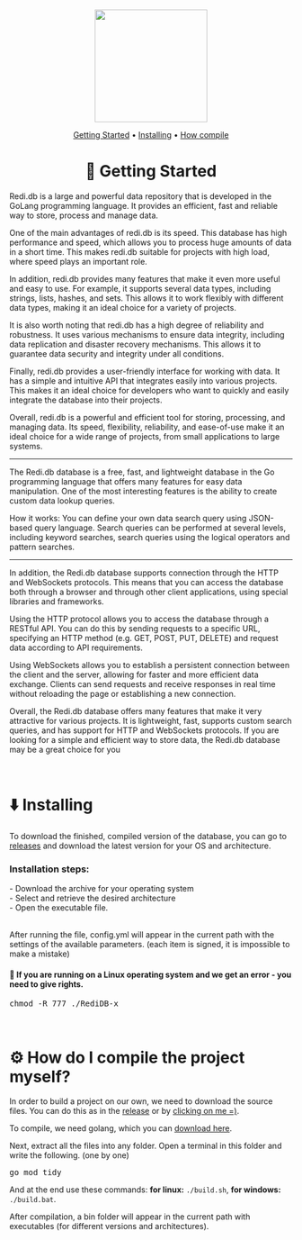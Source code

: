 <br>

<div align="center" markdown=1>
  <p align="center"><img src="https://i.imgur.com/CzXM1jx.png" style="width: 200px"></p>

  <a href='https://github.com/redi-db/redi.db/tree/main#-getting-started'>Getting Started</a> • 
  <a href="https://github.com/redi-db/redi.db/tree/main#%EF%B8%8F-installing">Installing</a> •
  <a href='https://github.com/redi-db/redi.db/tree/main#%EF%B8%8F-how-do-i-compile-the-project-myself'>How compile</a>
</div>

<h1 align="center">🎉 Getting Started</h1>
Redi.db is a large and powerful data repository that is developed in the GoLang programming language. It provides an efficient, fast and reliable way to store, process and manage data.

One of the main advantages of redi.db is its speed. This database has high performance and speed, which allows you to process huge amounts of data in a short time. This makes redi.db suitable for projects with high load, where speed plays an important role.

In addition, redi.db provides many features that make it even more useful and easy to use. For example, it supports several data types, including strings, lists, hashes, and sets. This allows it to work flexibly with different data types, making it an ideal choice for a variety of projects.

It is also worth noting that redi.db has a high degree of reliability and robustness. It uses various mechanisms to ensure data integrity, including data replication and disaster recovery mechanisms. This allows it to guarantee data security and integrity under all conditions.

Finally, redi.db provides a user-friendly interface for working with data. It has a simple and intuitive API that integrates easily into various projects. This makes it an ideal choice for developers who want to quickly and easily integrate the database into their projects.

Overall, redi.db is a powerful and efficient tool for storing, processing, and managing data. Its speed, flexibility, reliability, and ease-of-use make it an ideal choice for a wide range of projects, from small applications to large systems.

<hr>

The Redi.db database is a free, fast, and lightweight database in the Go programming language that offers many features for easy data manipulation. One of the most interesting features is the ability to create custom data lookup queries.

How it works: You can define your own data search query using JSON-based query language. Search queries can be performed at several levels, including keyword searches, search queries using the logical operators and pattern searches.

<hr>

In addition, the Redi.db database supports connection through the HTTP and WebSockets protocols. This means that you can access the database both through a browser and through other client applications, using special libraries and frameworks.

Using the HTTP protocol allows you to access the database through a RESTful API. You can do this by sending requests to a specific URL, specifying an HTTP method (e.g. GET, POST, PUT, DELETE) and request data according to API requirements.

Using WebSockets allows you to establish a persistent connection between the client and the server, allowing for faster and more efficient data exchange. Clients can send requests and receive responses in real time without reloading the page or establishing a new connection.

Overall, the Redi.db database offers many features that make it very attractive for various projects. It is lightweight, fast, supports custom search queries, and has support for HTTP and WebSockets protocols. If you are looking for a simple and efficient way to store data, the Redi.db database may be a great choice for you

<br>

<h1>⬇️ Installing</h1>
To download the finished, compiled version of the database, you can go to <a href="https://github.com/redi-db/redi.db/releases">releases</a> and download the latest version for your OS and architecture.

<br>

<h3>Installation steps:</h3>
- Download the archive for your operating system<br>
- Select and retrieve the desired architecture<br>
- Open the executable file.<br>

<br>

After running the file, config.yml will appear in the current path with the settings of the available parameters. (each item is signed, it is impossible to make a mistake)

<h4>🔺 If you are running on a Linux operating system and we get an error - you need to give rights.</h4>
<pre>chmod -R 777 ./RediDB-x</pre>

<br>

<h1>⚙️ How do I compile the project myself?</h1>
In order to build a project on our own, we need to download the source files. You can do this as in the <a href="https://github.com/redi-db/redi.db/releases">release</a> or by <a href="https://github.com/redi-db/redi.db/archive/refs/heads/main.zip">clicking on me =)</a>.

To compile, we need golang, which you can <a href="https://go.dev/dl/">download here</a>. <br>

Next, extract all the files into any folder. Open a terminal in this folder and write the following. (one by one)

<pre>go mod tidy</pre>

And at the end use these commands: <b>for linux:</b> `./build.sh`, <b>for windows:</b> `./build.bat`.

After compilation, a bin folder will appear in the current path with executables (for different versions and architectures).
<br>
